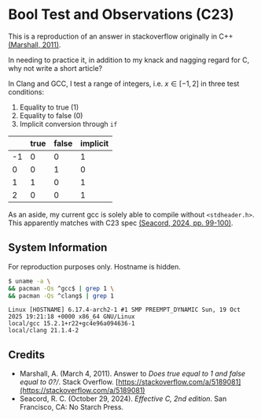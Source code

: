 # Bool Test and Observations (C23)
This is a reproduction of an answer in stackoverflow originally in C++
[(Marshall, 2011)](#credits).

In needing to practice it, in addition to my knack
and nagging regard for C,
why not write a short article?

In Clang and GCC,
I test a range of integers, i.e.
$x \in [-1,2]$ 
in three test conditions:

1. Equality to true (1)
2. Equality to false (0)
3. Implicit conversion through `if`

|    | true | false | implicit |
|----|------|-------|----------|
| -1 | 0    | 0     | 1        |
| 0  | 0    | 1     | 0        |
| 1  | 1    | 0     | 1        |
| 2  | 0    | 0     | 1        |

As an aside,
my current gcc is solely able to compile without `<stdheader.h>`.
This apparently matches with C23 spec [(Seacord, 2024, pp. 99-100)](#credits).

## System Information
For reproduction purposes only.
Hostname is hidden.

``` sh
$ uname -a \
&& pacman -Qs ^gcc$ | grep 1 \
&& pacman -Qs ^clang$ | grep 1
```

``` console
Linux [HOSTNAME] 6.17.4-arch2-1 #1 SMP PREEMPT_DYNAMIC Sun, 19 Oct 2025 19:21:18 +0000 x86_64 GNU/Linux
local/gcc 15.2.1+r22+gc4e96a094636-1
local/clang 21.1.4-2
```

## Credits
- Marshall, A. (March 4, 2011).
Answer to *Does true equal to 1 and false equal to 0?/*.
Stack Overflow.
[https://stackoverflow.com/a/5189081](https://stackoverflow.com/a/5189081)
- Seacord, R. C. (October 29, 2024). *Effective C, 2nd edition*. San Francisco, CA: No Starch Press.
